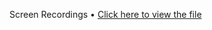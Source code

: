 Screen Recordings • [Click here to view the file](https://drive.google.com/drive/folders/18xE6QbLsUVTj2I-jCGPYaPtExZNgJa5N?usp=share_link)
